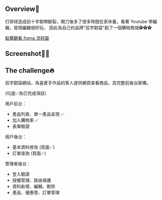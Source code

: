## Overview👀

打排球造成前十字韌帶斷裂，開刀後多了很多時間在家休養，看著 Youtube 學編織，發現編織很好玩，
因此為自己的品牌"拾字韌袋"創了一個購物商城✿✿✿

<a href="https://www.figma.com/design/ctRkPfFX0ZszZKhPUu02te/cruciate_ligament?node-id=0-1&t=Y2fHmCLBtg2tne3p-1" target="_blank">
 點擊觀看 figma 流程圖
</a>


## Screenshot🐻💥

<!-- <a href="" target="_blank">
 <img src="./images/screenshot.png" style="width: 80%;" alt="Screenshot">
 點擊觀看 demo 影片
</a> -->

## The challenge🔥

拾字韌袋網站，為喜愛手作品的客人提供網頁查看商品，具完整前後台架構。

(勾選✅為已完成項目)

用戶前台：
- 產品列表、單一產品呈現 ✅
- 加入購物車 ✅
- 表單驗證

用戶後台：
- 基本資料修改 (頁面✅)
- 訂單查詢 (頁面✅)

管理者後台：
- 登入驗證
- 授權管理、路由保護
- 資料新增、編輯、刪除
- 產品、優惠卷、訂單管理

